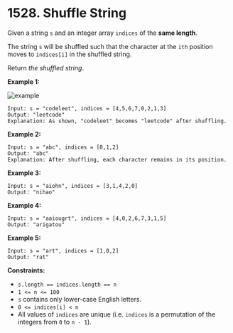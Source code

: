 # 1528. Shuffle String

Given a string `s` and an integer array `indices` of the **same length**.

The string `s` will be shuffled such that the character at the `ith` position moves to `indices[i]` in the shuffled string.

Return *the shuffled string*.

**Example 1:**

![example](https://assets.leetcode.com/uploads/2020/07/09/q1.jpg)

```()
Input: s = "codeleet", indices = [4,5,6,7,0,2,1,3]
Output: "leetcode"
Explanation: As shown, "codeleet" becomes "leetcode" after shuffling.
```

**Example 2:**

```()
Input: s = "abc", indices = [0,1,2]
Output: "abc"
Explanation: After shuffling, each character remains in its position.
```

**Example 3:**

```()
Input: s = "aiohn", indices = [3,1,4,2,0]
Output: "nihao"
```

**Example 4:**

```()
Input: s = "aaiougrt", indices = [4,0,2,6,7,3,1,5]
Output: "arigatou"
```

**Example 5:**

```()
Input: s = "art", indices = [1,0,2]
Output: "rat"
```

**Constraints:**

- `s.length == indices.length == n`
- `1 <= n <= 100`
- `s` contains only lower-case English letters.
- `0 <= indices[i] < n`
- All values of `indices` are unique (i.e. `indices` is a permutation of the integers from `0` to `n - 1`).
